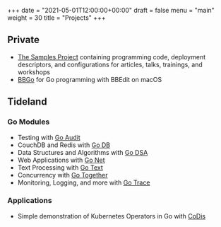 +++
date = "2021-05-01T12:00:00+00:00"
draft = false
menu = "main"
weight = 30
title = "Projects"
+++

## Private

- [The Samples Project](https://github.com/themue/samples/) containing programming code,
  deployment descriptors, and configurations for articles, talks, trainings, and workshops
- [BBGo](https://github.com/themue/bbgo/) for Go programming with BBEdit on macOS

## Tideland

### Go Modules

- Testing with [Go Audit](https://pkg.go.dev/mod/tideland.dev/go/audit)
- CouchDB and Redis with [Go DB](https://pkg.go.dev/mod/tideland.dev/go/db)
- Data Structures and Algorithms with [Go DSA](https://pkg.go.dev/mod/tideland.dev/go/dsa)
- Web Applications with [Go Net](https://pkg.go.dev/mod/tideland.dev/go/net)
- Text Processing with [Go Text](https://pkg.go.dev/mod/tideland.dev/go/text)
- Concurrency with [Go Together](https://pkg.go.dev/mod/tideland.dev/go/together)
- Monitoring, Logging, and more with [Go Trace](https://pkg.go.dev/mod/tideland.dev/go/trace)

### Applications

- Simple demonstration of Kubernetes Operators in Go with [CoDis](https://pkg.go.dev/mod/tideland.dev/codis)
